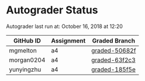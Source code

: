 # Autograder Status
Autograder last run at: October 16, 2018 at 12:20

| GitHub ID | Assignment | Graded Branch |
|-----------|------------|---------------|
| mgmelton | a4 | [graded-50682f](https://github.com/Fall2018COMP401-001/a4-mgmelton/tree/graded-50682f) | 
| morgan0204 | a4 | [graded-63f2c3](https://github.com/Fall2018COMP401-001/a4-morgan0204/tree/graded-63f2c3) | 
| yunyingzhu | a4 | [graded-185f5e](https://github.com/Fall2018COMP401-001/a4-yunyingzhu/tree/graded-185f5e) | 
